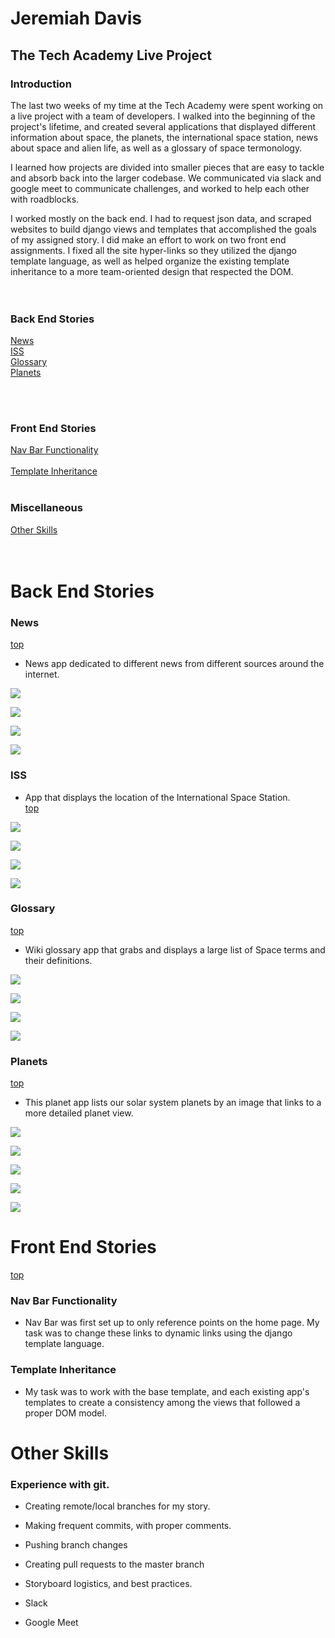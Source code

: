 # Jeremiah Davis
## The Tech Academy Live Project

### Introduction
The last two weeks of my time at the Tech Academy were spent working on a live project with a team of developers.  I walked into the beginning of the project's lifetime, and created several applications that displayed different information about space, the planets, the international space station, news about space and alien life, as well as a glossary of space termonology.

I learned how projects are divided into smaller pieces that are easy to tackle and absorb back into the larger codebase.  We communicated via slack and google meet to communicate challenges, and worked to help each other with roadblocks.

I worked mostly on the back end.  I had to request json data, and scraped websites to build django views and templates that accomplished the goals of my assigned story.  I did make an effort to work on two front end assignments.  I fixed all the site hyper-links so they utilized the django template language, as well as helped organize the existing template inheritance to a more team-oriented design that respected the DOM.<br><br>
<br>
### Back End Stories<br>
[News](#news)<br>
[ISS](#iss)<br>
[Glossary](#glossary)<br>
[Planets](#planets)<br>

<br><br>
### Front End Stories<br>
[Nav Bar Functionality](#nav-bar-functionality)<br><br>
[Template Inheritance](#template-inheritance)
<br>
<br>
### Miscellaneous <br>
[Other Skills](#other-skills)
<br>
<br>
<br>
# Back End Stories

### News 
[top](#)

* News app dedicated to different news from different sources around the internet.<br>

![](https://github.com/jeremiahd/JobPlacement/blob/master/news/news03.png)

![](https://github.com/jeremiahd/JobPlacement/blob/master/news/news02.png)

![](https://github.com/jeremiahd/JobPlacement/blob/master/news/news01.png)

![](https://github.com/jeremiahd/JobPlacement/blob/master/news/news04.png)


### ISS
* App that displays the location of the International Space Station.<br>
[top](#)

![](https://github.com/jeremiahd/JobPlacement/blob/master/iss/iss03.png)

![](https://github.com/jeremiahd/JobPlacement/blob/master/iss/iss01.png)

![](https://github.com/jeremiahd/JobPlacement/blob/master/iss/iss02.png)

![](https://github.com/jeremiahd/JobPlacement/blob/master/iss/iss04.png)


### Glossary
[top](#)

* Wiki glossary app that grabs and displays a large list of Space terms and their definitions.<br>

![](https://github.com/jeremiahd/JobPlacement/blob/master/glossary/glossary03.png)

![](https://github.com/jeremiahd/JobPlacement/blob/master/glossary/glossary04.png)

![](https://github.com/jeremiahd/JobPlacement/blob/master/glossary/glossary02.png)

![](https://github.com/jeremiahd/JobPlacement/blob/master/glossary/glossary01.png)


### Planets
[top](#)

* This planet app lists our solar system planets by an image that links to a more detailed planet view.<br>

![](https://github.com/jeremiahd/JobPlacement/blob/master/planets/planets04.png)

![](https://github.com/jeremiahd/JobPlacement/blob/master/planets/planets05.png)

![](https://github.com/jeremiahd/JobPlacement/blob/master/planets/planets01.png)

![](https://github.com/jeremiahd/JobPlacement/blob/master/planets/planets02.png)

![](https://github.com/jeremiahd/JobPlacement/blob/master/planets/planets03.png)


# Front End Stories
[top](#)
### Nav Bar Functionality
* Nav Bar was first set up to only reference points on the home page.  My task was to change these links to dynamic links using the django template language.

### Template Inheritance
* My task was to work with the base template, and each existing app's templates to create a consistency among the views that followed a proper DOM model.


# Other Skills
### Experience with git.
* Creating remote/local branches for my story.
* Making frequent commits, with proper comments.
* Pushing branch changes
* Creating pull requests to the master branch

* Storyboard logistics, and best practices.

* Slack
* Google Meet
